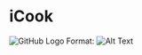 # iCook

![GitHub Logo](https://github.com/benderminguez89/SE370-2020-Team2-iCook/blob/master/iCook.png)
Format: ![Alt Text](url)
